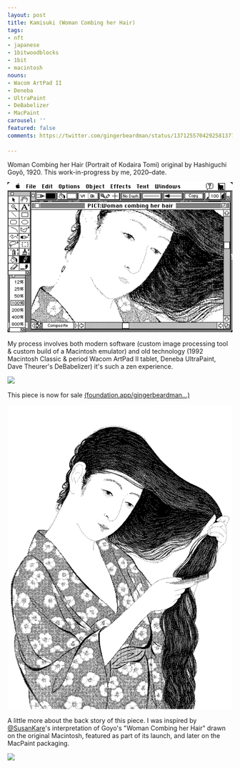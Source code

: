 ```yaml
---
layout: post
title: Kamisuki (Woman Combing her Hair)
tags:
- nft
- japanese
- 1bitwoodblocks
- 1bit
- macintosh
nouns:
- Wacom ArtPad II
- Deneba
- UltraPaint
- DeBabelizer
- MacPaint
carousel: ''
featured: false
comments: https://twitter.com/gingerbeardman/status/1371255704292581377

---
```

Woman Combing her Hair (Portrait of Kodaira Tomi) original by Hashiguchi Goyô, 1920. This work-in-progress by me, 2020–date.

![PNG](/images/posts/1bit-kamisuki-ultrapaint.png)

My process involves both modern software (custom image processing tool & custom build of a Macintosh emulator) and old technology (1992 Macintosh Classic & period Wacom ArtPad II tablet, Deneba UltraPaint, Dave Theurer's DeBabelizer) it's such a zen experience.

![](https://pbs.twimg.com/media/EwW7GeQWEAYXbGt.jpg)

This piece is now for sale [(foundation.app/gingerbeardman…)](https://foundation.app/gingerbeardman/1-bit-woodblock-kamisuki-7668)

![PNG](/images/posts/1bit-kamisuki.png)

A little more about the back story of this piece. I was inspired by [@SusanKare](https://twitter.com/SusanKare)'s interpretation of Goyo's "Woman Combing her Hair" drawn on the original Macintosh, featured as part of its launch, and later on the MacPaint packaging.

![](https://pbs.twimg.com/media/Ewlm3cmXIAAPAVV.jpg)